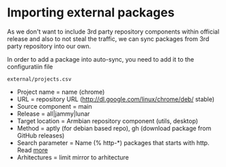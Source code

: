 # Importing external packages

As we don't want to include 3rd party repository components within official release and also to not steal the traffic, we can sync packages from 3rd party repository into our own. 

In order to add a package into auto-sync, you need to add it to the configuratiin file

    external/projects.csv

- Project name = name (chrome)
- URL = repository URL (http://dl.google.com/linux/chrome/deb/ stable)
- Source component = main
- Release = all|jammy|lunar
- Target location	= Armbian repository component (utils, desktop)
- Method = aptly (for debian based repo), gh (download package from GitHub releases)
- Search parameter = Name (% http-*) packages that starts with http. Read [more](https://www.aptly.info/doc/feature/query/)
- Arhitectures = limit mirror to arhitecture

